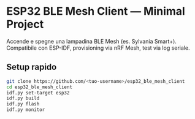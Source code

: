 # ESP32 BLE Mesh Client — Minimal Project

Accende e spegne una lampadina BLE Mesh (es. Sylvania Smart+).  
Compatibile con ESP-IDF, provisioning via nRF Mesh, test via log seriale.

## Setup rapido

```bash
git clone https://github.com/<tuo-username>/esp32_ble_mesh_client
cd esp32_ble_mesh_client
idf.py set-target esp32
idf.py build
idf.py flash
idf.py monitor
```
